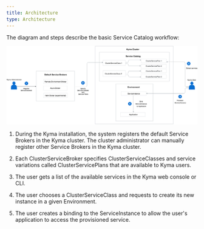 ```yaml
---
title: Architecture
type: Architecture
---
```


The diagram and steps describe the basic Service Catalog workflow:

![Service Catalog flow](assets/service-catalog-flow.png)

1. During the Kyma installation, the system registers the default Service Brokers in the Kyma cluster. The cluster administrator can manually register other Service Brokers in the Kyma cluster.

2. Each ClusterServiceBroker specifies ClusterServiceClasses and service variations called ClusterServicePlans that are available to Kyma users.

3. The user gets a list of the available services in the Kyma web console or CLI.

4. The user chooses a ClusterServiceClass and requests to create its new instance in a given Environment.

5. The user creates a binding to the ServiceInstance to allow the user's application to access the provisioned service.
